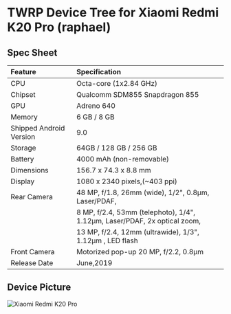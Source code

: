 # TWRP Device Tree for Xiaomi Redmi K20 Pro (raphael)

## Spec Sheet

| Feature                 | Specification                                                              |
| :---------------------- | :------------------------------------------------------------------------- |
| CPU                     | Octa-core (1x2.84 GHz)                                                     |
| Chipset                 | Qualcomm  SDM855 Snapdragon 855                                            |
| GPU                     | Adreno 640                                                                 |
| Memory                  | 6 GB / 8 GB                                                                | 
| Shipped Android Version | 9.0                                                                        |
| Storage                 | 64GB / 128 GB / 256 GB                                                     |
| Battery                 | 4000 mAh (non-removable)                                                   |
| Dimensions              | 156.7 x 74.3 x 8.8 mm                                                      |
| Display                 | 1080 x 2340 pixels,(~403 ppi)                                              |
| Rear Camera             | 48 MP, f/1.8, 26mm (wide), 1/2", 0.8µm, Laser/PDAF,                        |
|                         | 8 MP, f/2.4, 53mm (telephoto), 1/4", 1.12µm, Laser/PDAF, 2x optical zoom,  |
|                         | 13 MP, f/2.4, 12mm (ultrawide), 1/3", 1.12µm , LED flash                   |
| Front Camera            | Motorized pop-up 20 MP, f/2.2, 0.8µm                                       |
| Release Date            | June,2019                                                                  | 

## Device Picture

![Xiaomi Redmi K20 Pro](https://cdn2.gsmarena.com/vv/bigpic/xiaomi-redmi-k20pro-.jpg "Xiaomi Redmi K20 Pro")
